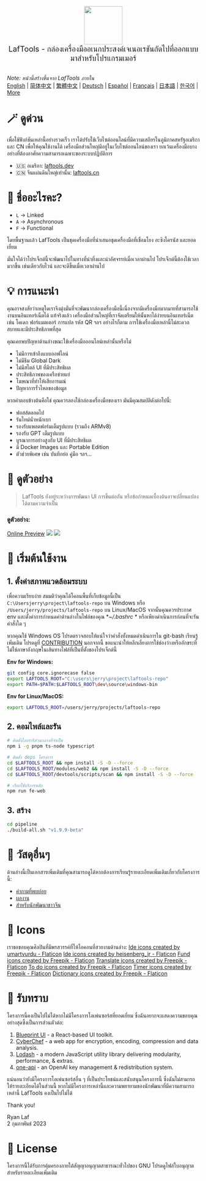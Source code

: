 <p align="center">
<img width="100" src="https://github.com/work7z/LafTools/blob/dev/modules/web2/public/static/icon.png?raw=true"></img>
<br>
<span style="font-size:20px">LafTools - กล่องเครื่องมืออเนกประสงค์เจเนอเรชันถัดไปที่ออกแบบมาสำหรับโปรแกรมเมอร์
</span>
<!-- <center>
<div style="text-align:center;">
<a target="_blank" href="http://cloud.laftools.cn">ดูตัวอย่าง LafTools เวอร์ชัน Insider</a>
</div>
</center> -->
<br><br>
</p>

<i>Note: หน้านี้สร้างขึ้นจาก LafTools ภายใน</i> <br/> [English](/docs/en_US/README.md)  |  [简体中文](/docs/zh_CN/README.md)  |  [繁體中文](/docs/zh_HK/README.md)  |  [Deutsch](/docs/de/README.md)  |  [Español](/docs/es/README.md)  |  [Français](/docs/fr/README.md)  |  [日本語](/docs/ja/README.md)  |  [한국어](/docs/ko/README.md) | [More](/docs/) <br/>

# 🪄 ดูด่วน

เพื่อใช้ฟังก์ชันเหล่านี้อย่างรวดเร็ว เราได้ปรับใช้เว็บไซต์ออนไลน์ที่มีความเสถียรในภูมิภาคสหรัฐอเมริกาและ CN เพื่อให้คุณใช้งานได้ เครื่องมือส่วนใหญ่มีอยู่ในเว็บไซต์ออนไลน์ของเรา ยกเว้นเครื่องมือบางอย่างที่ต้องอาศัยความสามารถเฉพาะของระบบปฏิบัติการ

- 🇺🇸 อเมริกา: [laftools.dev](https://laftools.dev)
- 🇨🇳 จีนแผ่นดินใหญ่เท่านั้น: [laftools.cn](https://laftools.cn)

# 🔋 ชื่ออะไรคะ?

- `L` -> Linked
- `A` -> Asynchronous
- `F` -> Functional

โดยพื้นฐานแล้ว LafTools เป็นชุดเครื่องมือที่นำเสนอชุดเครื่องมือที่เชื่อมโยง อะซิงโครนัส และยอดเยี่ยม

มั่นใจได้ว่าโปรเจ็กต์นี้จะพัฒนาไปในทางที่น่าทึ่งและน่าอัศจรรย์เมื่อเวลาผ่านไป โปรเจ็กต์นี้ต้องใช้เวลามากขึ้น เช่นเดียวกับไวน์ และจะดีขึ้นเมื่อเวลาผ่านไป

# 💡 การแนะนำ

คุณอาจสงสัยว่าเหตุใดเราจึงมุ่งมั่นที่จะพัฒนากล่องเครื่องมือนี้เนื่องจากมีเครื่องมือมากมายที่สามารถใช้งานบนอินเทอร์เน็ตได้ แท้จริงแล้ว เครื่องมือส่วนใหญ่ที่เราจัดเตรียมให้นั้นหาได้ง่ายบนอินเทอร์เน็ต เช่น โคเดก ฟอร์แมตเตอร์ การแปล รหัส QR ฯลฯ อย่างไรก็ตาม การใช้เครื่องมือเหล่านี้ไม่สะดวกสบายและมีประสิทธิภาพที่สุด

คุณเคยพบปัญหาด้านล่างขณะใช้เครื่องมือออนไลน์เหล่านั้นหรือไม่

- ไม่มีการเข้าถึงแบบออฟไลน์
- ไม่มีธีม Global Dark
- ไม่มีสไตล์ UI ที่มีประสิทธิผล
- ประสิทธิภาพของเครือข่ายแย่
- โฆษณาที่ทำให้เสียอารมณ์
- ปัญหาการรั่วไหลของข้อมูล

หากคำตอบข้างต้นคือใช่ คุณควรลองใช้กล่องเครื่องมือของเรา มันมีคุณสมบัติดังต่อไปนี้:

- ฟอสส์ตลอดไป
- รันไทม์น้ำหนักเบา
- รองรับแพลตฟอร์มเต็มรูปแบบ (รวมถึง ARMv8)
- รองรับ GPT เต็มรูปแบบ
- บูรณาการอย่างสูงกับ UI ที่มีประสิทธิผล
- มี Docker Images และ Portable Edition
- ตัวช่วยพิเศษ เช่น บันทึกย่อ คู่มือ ฯลฯ...

# 🌠 ดูตัวอย่าง

> LafTools ยังอยู่ระหว่างการพัฒนา UI การขึ้นต่อกัน หรือข้อกำหนดเบื้องต้นอาจเปลี่ยนแปลงได้ตามความจำเป็น

### ดูตัวอย่าง:

[Online Preview](http://laftools.dev)
![](https://github.com/work7z/LafTools/blob/dev/devtools/images/preview.png?raw=true)
![](https://github.com/work7z/LafTools/blob/dev/devtools/images/preview-dark.png?raw=true)

# 🚀 เริ่มต้นใช้งาน

## 1. ตั้งค่าสภาพแวดล้อมระบบ

เพื่อความเรียบง่าย สมมติว่าคุณได้โคลนพื้นที่เก็บข้อมูลนี้เป็น `C:\Usersjerry\project\laftools-repo` บน Windows หรือ `/Users/jerry/projects/laftools-repo` บน Linux/MacOS จากนั้นคุณควรประกาศ env และตั้งค่าการกำหนดค่าด้านล่างในไฟล์ของคุณ **~/.bashrc* * หรือเพียงดำเนินการก่อนที่จะรันคำสั่งใด ๆ

หากคุณใช้ Windows OS โปรดตรวจสอบให้แน่ใจว่าคำสั่งทั้งหมดดำเนินการใน git-bash เรียนรู้เพิ่มเติม โปรดดูที่ [CONTRIBUTION](/docs/th/CONTRIBUTION.md) นอกจากนี้ ขอแนะนำให้หลีกเลี่ยงการใช้ช่องว่างหรืออักขระที่ไม่ใช่ภาษาอังกฤษในเส้นทางไฟล์ที่เป็นที่ตั้งของโปรเจ็กต์นี้

**Env for Windows:**

```bash
git config core.ignorecase false
export LAFTOOLS_ROOT="C:\users\jerry\project\laftools-repo"
export PATH=$PATH:$LAFTOOLS_ROOT\dev\source\windows-bin
```

**Env for Linux/MacOS:**

```bash
export LAFTOOLS_ROOT=/users/jerry/projects/laftools-repo
```

## 2. คอมไพล์และรัน

```bash
# ติดตั้งไลบรารีส่วนกลางที่จำเป็น
npm i -g pnpm ts-node typescript

# ติดตั้ง deps โครงการ
cd $LAFTOOLS_ROOT && npm install -S -D --force
cd $LAFTOOLS_ROOT/modules/web2 && npm install -S -D --force
cd $LAFTOOLS_ROOT/devtools/scripts/scan && npm install -S -D --force

# เรียกใช้บริการหลัก
npm run fe-web

```

## 3. สร้าง

```bash
cd pipeline
./build-all.sh "v1.9.9-beta"
```

# 📑 วัสดุอื่นๆ

ด้านล่างนี้เป็นเอกสารเพิ่มเติมที่คุณสามารถดูได้หากต้องการเรียนรู้รายละเอียดเพิ่มเติมเกี่ยวกับโครงการนี้:

- [คำถามที่พบบ่อย](/docs/th/FAQ.md)
- [ผลงาน](/docs/th/CONTRIBUTION.md)
- [สำหรับนักพัฒนาชาวจีน](/devtools/notes/common/issues.md)

# 💐 Icons

เราขอขอบคุณศิลปินที่มีพรสวรรค์ที่ให้ไอคอนที่สวยงามด้านล่าง:
<a href="https://www.flaticon.com/free-icons/ide" title="ide icons">Ide icons created by umartvurdu - Flaticon</a>
<a href="https://www.flaticon.com/free-icons/ide" title="ide icons">Ide icons created by heisenberg_jr - Flaticon</a>
<a href="https://www.flaticon.com/free-icons/fund" title="fund icons">Fund icons created by Freepik - Flaticon</a>
<a href="https://www.flaticon.com/free-icons/translate" title="translate icons">Translate icons created by Freepik - Flaticon</a>
<a href="https://www.flaticon.com/free-icons/to-do" title="to do icons">To do icons created by Freepik - Flaticon</a>
<a href="https://www.flaticon.com/free-icons/timer" title="timer icons">Timer icons created by Freepik - Flaticon</a>
<a href="https://www.flaticon.com/free-icons/dictionary" title="dictionary icons">Dictionary icons created by Freepik - Flaticon</a>

# 🙏 รับทราบ

โครงการนี้คงเป็นไปไม่ได้หากไม่มีโครงการโอเพ่นซอร์สที่ยอดเยี่ยม ซึ่งฉันอยากจะแสดงความขอบคุณอย่างสุดซึ้งเป็นการส่วนตัวต่อ:

1. [Blueprint UI](https://blueprintjs.com/) - a React-based UI toolkit.
1. [CyberChef](https://github.com/gchq/CyberChef/tree/master) - a web app for encryption, encoding, compression and data analysis.
1. [Lodash](https://github.com/lodash/lodash) - a modern JavaScript utility library delivering modularity, performance, & extras.
1. [one-api](https://github.com/songquanpeng/one-api) - an OpenAI key management & redistribution system.

แน่นอนว่ายังมีโครงการโอเพ่นซอร์สอื่น ๆ ที่เป็นประโยชน์และสนับสนุนโครงการนี้ ซึ่งฉันไม่สามารถให้รายละเอียดได้ในส่วนนี้ หากไม่มีโครงการเหล่านี้และความพยายามของนักพัฒนาที่มีความสามารถเหล่านี้ LafTools คงเป็นไปไม่ได้

Thank you!

Ryan Laf  
2 กุมภาพันธ์ 2023

# 🪪 License

โครงการนี้ได้รับการคุ้มครองภายใต้สัญญาอนุญาตสาธารณะทั่วไปของ GNU โปรดดูไฟล์ใบอนุญาตสำหรับรายละเอียดเพิ่มเติม

